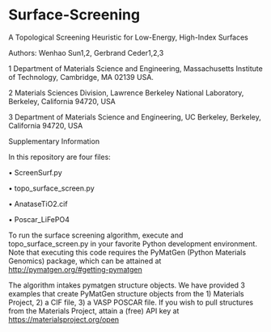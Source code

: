 # Surface-Screening
A Topological Screening Heuristic for Low-Energy, High-Index Surfaces

Authors: Wenhao Sun1,2, Gerbrand Ceder1,2,3

1 Department of Materials Science and Engineering, Massachusetts Institute of Technology, Cambridge, MA 02139 USA.

2 Materials Sciences Division, Lawrence Berkeley National Laboratory, Berkeley, California 94720, USA 

3 Department of Materials Science and Engineering, UC Berkeley, Berkeley, California 94720, USA

Supplementary Information

In this repository are four files: 

•	ScreenSurf.py

•	topo_surface_screen.py

•	AnataseTiO2.cif

•	Poscar_LiFePO4


To run the surface screening algorithm, execute and topo_surface_screen.py in your favorite Python development environment. Note that executing this code requires the PyMatGen (Python Materials Genomics) package, which can be attained at http://pymatgen.org/#getting-pymatgen


The algorithm intakes pymatgen structure objects. We have provided 3 examples that create PyMatGen structure objects from the 1) Materials Project, 2) a CIF file, 3) a VASP POSCAR file. If you wish to pull structures from the Materials Project, attain a (free) API key at https://materialsproject.org/open
